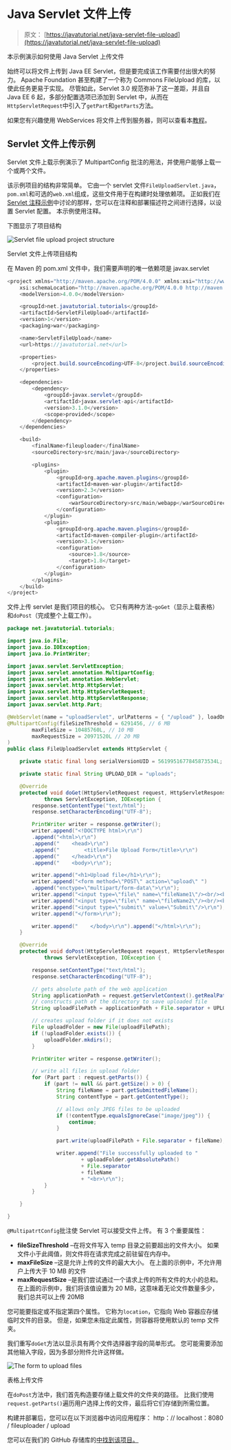 # Java Servlet 文件上传

> 原文： [https://javatutorial.net/java-servlet-file-upload](https://javatutorial.net/java-servlet-file-upload)

本示例演示如何使用 Java Servlet 上传文件

始终可以将文件上传到 Java EE Servlet，但是要完成该工作需要付出很大的努力。 Apache Foundation 甚至构建了一个称为 Commons FileUpload 的库，以使此任务更易于实现。 尽管如此，Servlet 3.0 规范弥补了这一差距，并且自 Java EE 6 起，多部分配置选项已添加到 Servlet 中，从而在`HttpServletRequest`中引入了`getPart`和`getParts`方法。

如果您有兴趣使用 WebServices 将文件上传到服务器，则可以查看本[教程](https://javatutorial.net/java-file-upload-rest-service)。

## Servlet 文件上传示例

Servlet 文件上载示例演示了 MultipartConfig 批注的用法，并使用户能够上载一个或两个文件。

该示例项目的结构非常简单。 它由一个 servlet 文件`FileUploadServlet.java`，`pom.xml`和可选的`web.xml`组成，这些文件用于在构建时处理依赖项。 正如我们在 [Servlet 注释示例](https://javatutorial.net/servlet-annotation-example)中讨论的那样，您可以在注释和部署描述符之间进行选择，以设置 Servlet 配置。 本示例使用注释。

下图显示了项目结构

![Servlet file upload project structure](img/a03e3a53373e39f11d9a56e0b63625d1.jpg)

Servlet 文件上传项目结构

在 Maven 的 pom.xml 文件中，我们需要声明的唯一依赖项是 javax.servlet

```java
<project xmlns="http://maven.apache.org/POM/4.0.0" xmlns:xsi="http://www.w3.org/2001/XMLSchema-instance"
	xsi:schemaLocation="http://maven.apache.org/POM/4.0.0 http://maven.apache.org/xsd/maven-4.0.0.xsd">
	<modelVersion>4.0.0</modelVersion>

	<groupId>net.javatutorial.tutorials</groupId>
	<artifactId>ServletFileUpload</artifactId>
	<version>1</version>
	<packaging>war</packaging>

	<name>ServletFileUpload</name>
	<url>https://javatutorial.net</url>

	<properties>
		<project.build.sourceEncoding>UTF-8</project.build.sourceEncoding>
	</properties>

	<dependencies>
		<dependency>
			<groupId>javax.servlet</groupId>
			<artifactId>javax.servlet-api</artifactId>
			<version>3.1.0</version>
			<scope>provided</scope>
		</dependency>
	</dependencies>

	<build>
		<finalName>fileuploader</finalName>
        <sourceDirectory>src/main/java</sourceDirectory>

        <plugins>
            <plugin>
                <groupId>org.apache.maven.plugins</groupId>
                <artifactId>maven-war-plugin</artifactId>
                <version>2.3</version>
                <configuration>
                    <warSourceDirectory>src/main/webapp</warSourceDirectory>
                </configuration>
            </plugin>
            <plugin>
                <groupId>org.apache.maven.plugins</groupId>
                <artifactId>maven-compiler-plugin</artifactId>
                <version>3.1</version>
                <configuration>
                    <source>1.8</source>
                    <target>1.8</target>
                </configuration>
            </plugin>
        </plugins>
    </build>
</project>

```

文件上传 servlet 是我们项目的核心。 它只有两种方法-`goGet`（显示上载表格）和`doPost`（完成整个上载工作）。

```java
package net.javatutorial.tutorials;

import java.io.File;
import java.io.IOException;
import java.io.PrintWriter;

import javax.servlet.ServletException;
import javax.servlet.annotation.MultipartConfig;
import javax.servlet.annotation.WebServlet;
import javax.servlet.http.HttpServlet;
import javax.servlet.http.HttpServletRequest;
import javax.servlet.http.HttpServletResponse;
import javax.servlet.http.Part;

@WebServlet(name = "uploadServlet", urlPatterns = { "/upload" }, loadOnStartup = 1)
@MultipartConfig(fileSizeThreshold = 6291456, // 6 MB
		maxFileSize = 10485760L, // 10 MB
		maxRequestSize = 20971520L // 20 MB
)
public class FileUploadServlet extends HttpServlet {

	private static final long serialVersionUID = 5619951677845873534L;

	private static final String UPLOAD_DIR = "uploads";

	@Override
	protected void doGet(HttpServletRequest request, HttpServletResponse response)
			throws ServletException, IOException {
		response.setContentType("text/html");
		response.setCharacterEncoding("UTF-8");

		PrintWriter writer = response.getWriter();
		writer.append("<!DOCTYPE html>\r\n")
		.append("<html>\r\n")
		.append("    <head>\r\n")
		.append("        <title>File Upload Form</title>\r\n")
		.append("    </head>\r\n")
		.append("    <body>\r\n");

		writer.append("<h1>Upload file</h1>\r\n");
		writer.append("<form method=\"POST\" action=\"upload\" ")
		.append("enctype=\"multipart/form-data\">\r\n");
		writer.append("<input type=\"file\" name=\"fileName1\"/><br/><br/>\r\n");
		writer.append("<input type=\"file\" name=\"fileName2\"/><br/><br/>\r\n");
		writer.append("<input type=\"submit\" value=\"Submit\"/>\r\n");
		writer.append("</form>\r\n");

		writer.append("    </body>\r\n").append("</html>\r\n");
	}

	@Override
	protected void doPost(HttpServletRequest request, HttpServletResponse response)
			throws ServletException, IOException {

		response.setContentType("text/html");
		response.setCharacterEncoding("UTF-8");

		// gets absolute path of the web application
		String applicationPath = request.getServletContext().getRealPath("");
		// constructs path of the directory to save uploaded file
		String uploadFilePath = applicationPath + File.separator + UPLOAD_DIR;

		// creates upload folder if it does not exists
		File uploadFolder = new File(uploadFilePath);
		if (!uploadFolder.exists()) {
			uploadFolder.mkdirs();
		}

		PrintWriter writer = response.getWriter();

		// write all files in upload folder
		for (Part part : request.getParts()) {
			if (part != null && part.getSize() > 0) {
				String fileName = part.getSubmittedFileName();
				String contentType = part.getContentType();

				// allows only JPEG files to be uploaded
				if (!contentType.equalsIgnoreCase("image/jpeg")) {
					continue;
				}

				part.write(uploadFilePath + File.separator + fileName);

				writer.append("File successfully uploaded to " 
						+ uploadFolder.getAbsolutePath() 
						+ File.separator
						+ fileName
						+ "<br>\r\n");
			}
		}

	}

}

```

`@MultipatrtConfig`批注使 Servlet 可以接受文件上传。 有 3 个重要属性：

*   **fileSizeThreshold** –在将文件写入 temp 目录之前要超出的文件大小。 如果文件小于此阈值，则文件将在请求完成之前驻留在内存中。
*   **maxFileSize** –这是允许上传的文件的最大大小。 在上面的示例中，不允许用户上传大于 10 MB 的文件
*   **maxRequestSize** –是我们尝试通过一个请求上传的所有文件的大小的总和。 在上面的示例中，我们将该值设置为 20 MB，这意味着无论文件数量多少，我们总共可以上传 20MB

您可能要指定或不指定第四个属性。 它称为`location`，它指向 Web 容器应存储临时文件的目录。 但是，如果您未指定此属性，则容器将使用默认的 temp 文件夹。

我们重写`doGet`方法以显示具有两个文件选择器字段的简单形式。 您可能需要添加其他输入字段，因为多部分附件允许这样做。

![The form to upload files](img/4332754951aa038fb78b91618d10d208.jpg)

表格上传文件

在`doPost`方法中，我们首先构造要存储上载文件的文件夹的路径。 比我们使用`request.getParts()`遍历用户选择上传的文件，最后将它们存储到所需位置。

构建并部署后，您可以在以下浏览器中访问应用程序： http：// localhost：8080 / fileuploader / upload

您可以在我们的 GitHub 存储库的[中找到该项目。](https://github.com/JavaTutorialNetwork/Tutorials/tree/master/ServletFileUpload)